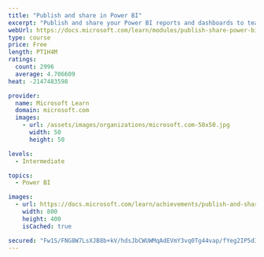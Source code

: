 ```yaml
---
title: "Publish and share in Power BI"
excerpt: "Publish and share your Power BI reports and dashboards to teammates in your organization or to everyone on the web."
webUrl: https://docs.microsoft.com/learn/modules/publish-share-power-bi/
type: course
price: Free
length: PT1H4M
ratings:
  count: 2996
  average: 4.706609
heat: -2147483598

provider:
  name: Microsoft Learn
  domain: microsoft.com
  images:
    - url: /assets/images/organizations/microsoft.com-50x50.jpg
      width: 50
      height: 50

levels:
  - Intermediate

topics:
  - Power BI

images:
  - url: https://docs.microsoft.com/learn/achievements/publish-and-share-with-power-bi-desktop-social.png
    width: 800
    height: 400
    isCached: true

secured: "Fw1S/FNG8W7LsXJB8b+kV/hdsJbCWUWMqAdEVmY3vq0Tg44vap/fYeg2IP5dI2VYhJydotwmhPPXUFcN4olmRCF/xPP7Gmvij/eBlxzJzAbeemN2qeOPGnBPcK3UEKjXuLIS3DuXNqa22NXcT3X3rrdRiXEMUtntQSRovMuOh7VabIBvwFxU8PgNIApzeCPdGONDULukGdZcjkQyoYh51G7dTnz1wRW4a1qXSQiiOUeY/QaRyUI9L8vUXNahxqsnJbCWbqAR8F0pDzZ4HBU84GuWyQJKYp2nQ0ZUDwADd/pfP0X9+kYh6rh9A2jS3d/fP/RVA/5lvDG6M5k7BbJECd+mieqvDZH6SOOw41Q76nw4sC9LF83bIlf7mdaim0MwSFLt7Xl1GwzatTt+mxanZXJ/kdzNBaqRX7lcdv27+ak=;3ynpeBu44Rd6jrTUpU01tA=="
---
```



